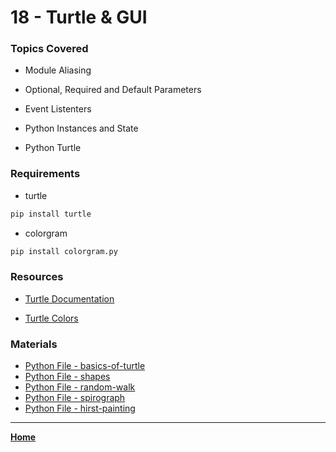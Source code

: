 # 18 - Turtle & GUI

### Topics Covered

* Module Aliasing

* Optional, Required and Default Parameters

* Event Listenters

* Python Instances and State

* Python Turtle


### Requirements

- turtle
```bash
pip install turtle
```

- colorgram
```bash
pip install colorgram.py
```

### Resources

* [Turtle Documentation](https://docs.python.org/3/library/turtle.html)

* [Turtle Colors](https://trinket.io/docs/colors)


###  Materials

* [Python File - basics-of-turtle](./018a.py)
* [Python File - shapes](./018b.py)
* [Python File - random-walk](./018c.py)
* [Python File - spirograph](./018d.py)
* [Python File - hirst-painting](./018e.py)

---

**[Home](../README.md)**